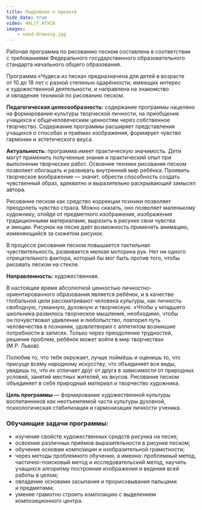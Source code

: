 ```yaml
---
title: Подробнее о проекте
hide_date: true
video: 46LjT_AfXCA
images:
    - sand-drawing.jpg
---
```


Рабочая программа по рисованию песком составлена в соответствии с требованиями Федерального государственного
образовательного стандарта начального общего образования.

Программа «Чудеса из песка» предназначена для детей в возрасте от 10 до 18 лет с разной степенью одарённости, имеющих
интерес к художественной деятельности, и направлена на знакомство и овладение техникой по рисованию песком.

<!--more-->
**Педагогическая целесообразность:** содержание программы нацелено на формирование культуры творческой личности,
на приобщение учащихся к общечеловеческим ценностям через собственное творчество. Содержание программы расширяет
представления учащихся о способах и приёмах изображения, формирует чувство гармонии и эстетического вкуса.

**Актуальность:** программа имеет практическую значимость. Дети могут применить полученные знания и практический опыт
при выполнении творческих работ. Освоение техники рисования песком позволяет обогащать и развивать внутренний мир
ребёнка. Проявить творческое воображение — значит, обрести способность создать чувственный образ, адекватно
и выразительно раскрывающий замысел автора.

Рисование песком как средство коррекции психики позволяет преодолеть чувство страха. Можно сказать, оно позволяет
маленькому художнику, отойдя от предметного изображения, изображения традиционными материалами, выразить в рисунке свои
чувства и эмоции. Рисунок на песке даёт возможность применять анимацию, изменяющийся за сюжетом рисунок.

В процессе рисования песком повышается тактильная чувствительность, развивается мелкая моторика рук. Нет ни одного
отрицательного фактора, который бы мог быть против того, чтобы рисовать песком на стекле.

**Направленность:** художественная.

В настоящее время абсолютной ценностью личностно-ориентированного образования является ребёнок, и в качестве глобальной
цели рассматривают человека культуры, как личность свободную, гуманную, духовную и творческую. «Чтобы у младшего
школьника развилось творческое мышление, необходимо, чтобы он почувствовал удивление и любопытство, повторил путь
человечества в познании, удовлетворил с аппетитом возникшие потребности в записях. Только через преодоление трудностей,
решение проблем, ребёнок может войти в мир творчества» (М.Р. Львов).

Полюбив то, что тебя окружает, лучше поймёшь и оценишь то, что присуще всему народному искусству, что объединяет все
виды, увидишь то, что их отличает друг от друга в зависимости от природных условий, занятий местных жителей, их вкусов.
Рисование песком объединяет в себе природный материал и творчество художника.

**Цель программы** — формирование художественной культуры воспитанников как неотъемлемой части культуры духовной,
психологическая стабилизация и гармонизация личности ученика.

### Обучающие задачи программы:
* изучение свойств художественных средств рисунка на песке;
* освоение различных приёмов выразительности в рисунке песком;
* обучение основам композиции и изобразительной грамотности;
* через методы проблемного обучения, а именно: проблемный метод, частично-поисковый метод и исследовательский метод,
  научить учащихся алгоритму построения изображения и ведения всей работы в целом;
* овладение основами засыпания и прорисовывания пальцами и предметами;
* умение грамотно строить композицию с выделением композиционного центра.
